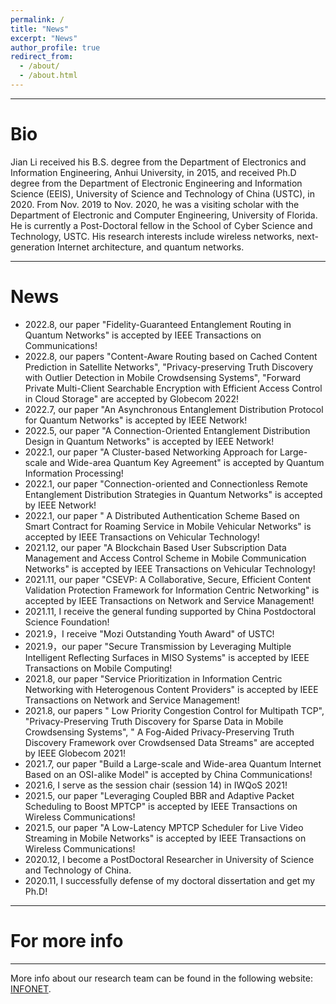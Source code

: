 ```yaml
---
permalink: /
title: "News"
excerpt: "News"
author_profile: true
redirect_from: 
  - /about/
  - /about.html
---
```


***

# Bio  
Jian Li received his B.S. degree from the Department of Electronics and Information Engineering, Anhui University, in 2015, and received Ph.D degree from the Department of Electronic Engineering and Information Science (EEIS), University of Science and Technology of China (USTC), in 2020. From Nov. 2019 to Nov. 2020, he was a visiting scholar with the Department of Electronic and Computer Engineering, University of Florida. He is currently a Post-Doctoral fellow in the School of Cyber Science and Technology, USTC. His research interests include wireless networks, next-generation Internet architecture, and quantum networks.

***  

# News  
* 2022.8, our paper "Fidelity-Guaranteed Entanglement Routing in Quantum Networks" is accepted by IEEE Transactions on Communications!
* 2022.8, our papers "Content-Aware Routing based on Cached Content Prediction in Satellite Networks", "Privacy-preserving Truth Discovery with Outlier Detection in Mobile Crowdsensing Systems", "Forward Private Multi-Client Searchable Encryption with Efficient Access Control in Cloud Storage" are accepted by Globecom 2022!
* 2022.7, our paper "An Asynchronous Entanglement Distribution Protocol for Quantum Networks" is accepted by IEEE Network!
* 2022.5, our paper "A Connection-Oriented Entanglement Distribution Design in Quantum Networks" is accepted by IEEE Network!
* 2022.1, our paper "A Cluster-based Networking Approach for Large-scale and Wide-area Quantum Key Agreement" is accepted by Quantum Information Processing!
* 2022.1, our paper "Connection-oriented and Connectionless Remote Entanglement Distribution Strategies in Quantum Networks" is accepted by IEEE Network!
* 2022.1, our paper " A Distributed Authentication Scheme Based on Smart Contract for Roaming Service in Mobile Vehicular Networks" is accepted by IEEE Transactions on Vehicular Technology!
* 2021.12, our paper "A Blockchain Based User Subscription Data Management and Access Control Scheme in Mobile Communication Networks" is accepted by IEEE Transactions on Vehicular Technology!
* 2021.11, our paper "CSEVP: A Collaborative, Secure, Efficient Content Validation Protection Framework for Information Centric Networking" is accepted by IEEE Transactions on Network and Service Management!
* 2021.11, I receive the general funding supported by China Postdoctoral Science Foundation!
* 2021.9，I receive "Mozi Outstanding Youth Award" of USTC!
* 2021.9，our paper "Secure Transmission by Leveraging Multiple Intelligent Reflecting Surfaces in MISO Systems" is accepted by IEEE Transactions on Mobile Computing!
* 2021.8, our paper "Service Prioritization in Information Centric Networking with Heterogenous Content Providers" is accepted by IEEE Transactions on Network and Service Management!
* 2021.8, our papers " Low Priority Congestion Control for Multipath TCP", "Privacy-Preserving Truth Discovery for Sparse Data in Mobile Crowdsensing Systems", "  A Fog-Aided Privacy-Preserving Truth Discovery Framework over Crowdsensed Data Streams" are accepted by IEEE Globecom 2021!
* 2021.7, our paper "Build a Large-scale and Wide-area Quantum Internet Based on an OSI-alike Model" is accepted by China Communications!
* 2021.6, I serve as the session chair (session 14) in IWQoS 2021!
* 2021.5, our paper "Leveraging Coupled BBR and Adaptive Packet Scheduling to Boost MPTCP" is accepted by IEEE Transactions on Wireless Communications!
* 2021.5, our paper "A Low-Latency MPTCP Scheduler for Live Video Streaming in Mobile Networks" is accepted by IEEE Transactions on Wireless Communications!
* 2020.12, I become a PostDoctoral Researcher in University of Science and Technology of China.
* 2020.11, I successfully defense of my doctoral dissertation and get my Ph.D!

***  

# For more info
------
More info about our research team can be found in the following website: [INFONET](http://if.ustc.edu.cn/index.php). 
